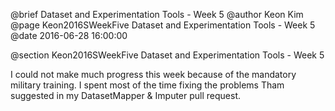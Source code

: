 @brief Dataset and Experimentation Tools - Week 5
@author Keon Kim
@page Keon2016SWeekFive Dataset and Experimentation Tools - Week 5
@date 2016-06-28 16:00:00

@section Keon2016SWeekFive Dataset and Experimentation Tools - Week 5

I could not make much progress this week because of the mandatory military training.
I spent most of the time fixing the problems Tham suggested in my DatasetMapper & Imputer pull request.